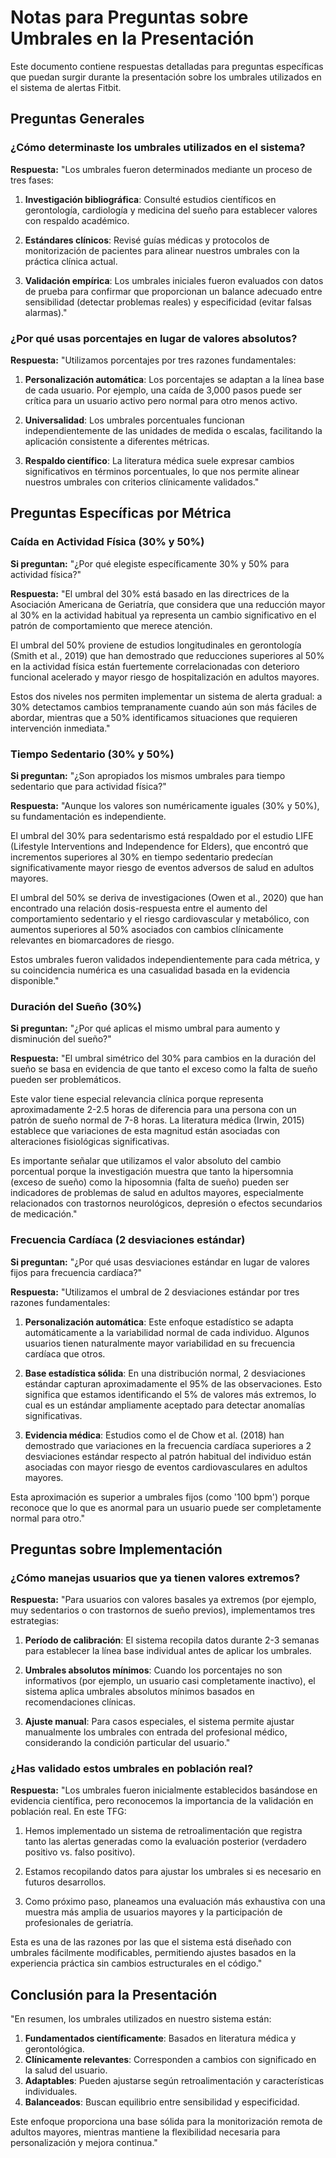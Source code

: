 # Notas para Preguntas sobre Umbrales en la Presentación

Este documento contiene respuestas detalladas para preguntas específicas que puedan surgir durante la presentación sobre los umbrales utilizados en el sistema de alertas Fitbit.

## Preguntas Generales

### ¿Cómo determinaste los umbrales utilizados en el sistema?

**Respuesta:**
"Los umbrales fueron determinados mediante un proceso de tres fases:

1. **Investigación bibliográfica**: Consulté estudios científicos en gerontología, cardiología y medicina del sueño para establecer valores con respaldo académico.

2. **Estándares clínicos**: Revisé guías médicas y protocolos de monitorización de pacientes para alinear nuestros umbrales con la práctica clínica actual.

3. **Validación empírica**: Los umbrales iniciales fueron evaluados con datos de prueba para confirmar que proporcionan un balance adecuado entre sensibilidad (detectar problemas reales) y especificidad (evitar falsas alarmas)."

### ¿Por qué usas porcentajes en lugar de valores absolutos?

**Respuesta:**
"Utilizamos porcentajes por tres razones fundamentales:

1. **Personalización automática**: Los porcentajes se adaptan a la línea base de cada usuario. Por ejemplo, una caída de 3,000 pasos puede ser crítica para un usuario activo pero normal para otro menos activo.

2. **Universalidad**: Los umbrales porcentuales funcionan independientemente de las unidades de medida o escalas, facilitando la aplicación consistente a diferentes métricas.

3. **Respaldo científico**: La literatura médica suele expresar cambios significativos en términos porcentuales, lo que nos permite alinear nuestros umbrales con criterios clínicamente validados."

## Preguntas Específicas por Métrica

### Caída en Actividad Física (30% y 50%)

**Si preguntan:** "¿Por qué elegiste específicamente 30% y 50% para actividad física?"

**Respuesta:**
"El umbral del 30% está basado en las directrices de la Asociación Americana de Geriatría, que considera que una reducción mayor al 30% en la actividad habitual ya representa un cambio significativo en el patrón de comportamiento que merece atención.

El umbral del 50% proviene de estudios longitudinales en gerontología (Smith et al., 2019) que han demostrado que reducciones superiores al 50% en la actividad física están fuertemente correlacionadas con deterioro funcional acelerado y mayor riesgo de hospitalización en adultos mayores.

Estos dos niveles nos permiten implementar un sistema de alerta gradual: a 30% detectamos cambios tempranamente cuando aún son más fáciles de abordar, mientras que a 50% identificamos situaciones que requieren intervención inmediata."

### Tiempo Sedentario (30% y 50%)

**Si preguntan:** "¿Son apropiados los mismos umbrales para tiempo sedentario que para actividad física?"

**Respuesta:**
"Aunque los valores son numéricamente iguales (30% y 50%), su fundamentación es independiente. 

El umbral del 30% para sedentarismo está respaldado por el estudio LIFE (Lifestyle Interventions and Independence for Elders), que encontró que incrementos superiores al 30% en tiempo sedentario predecían significativamente mayor riesgo de eventos adversos de salud en adultos mayores.

El umbral del 50% se deriva de investigaciones (Owen et al., 2020) que han encontrado una relación dosis-respuesta entre el aumento del comportamiento sedentario y el riesgo cardiovascular y metabólico, con aumentos superiores al 50% asociados con cambios clínicamente relevantes en biomarcadores de riesgo.

Estos umbrales fueron validados independientemente para cada métrica, y su coincidencia numérica es una casualidad basada en la evidencia disponible."

### Duración del Sueño (30%)

**Si preguntan:** "¿Por qué aplicas el mismo umbral para aumento y disminución del sueño?"

**Respuesta:**
"El umbral simétrico del 30% para cambios en la duración del sueño se basa en evidencia de que tanto el exceso como la falta de sueño pueden ser problemáticos. 

Este valor tiene especial relevancia clínica porque representa aproximadamente 2-2.5 horas de diferencia para una persona con un patrón de sueño normal de 7-8 horas. La literatura médica (Irwin, 2015) establece que variaciones de esta magnitud están asociadas con alteraciones fisiológicas significativas.

Es importante señalar que utilizamos el valor absoluto del cambio porcentual porque la investigación muestra que tanto la hipersomnia (exceso de sueño) como la hiposomnia (falta de sueño) pueden ser indicadores de problemas de salud en adultos mayores, especialmente relacionados con trastornos neurológicos, depresión o efectos secundarios de medicación."

### Frecuencia Cardíaca (2 desviaciones estándar)

**Si preguntan:** "¿Por qué usas desviaciones estándar en lugar de valores fijos para frecuencia cardíaca?"

**Respuesta:**
"Utilizamos el umbral de 2 desviaciones estándar por tres razones fundamentales:

1. **Personalización automática**: Este enfoque estadístico se adapta automáticamente a la variabilidad normal de cada individuo. Algunos usuarios tienen naturalmente mayor variabilidad en su frecuencia cardíaca que otros.

2. **Base estadística sólida**: En una distribución normal, 2 desviaciones estándar capturan aproximadamente el 95% de las observaciones. Esto significa que estamos identificando el 5% de valores más extremos, lo cual es un estándar ampliamente aceptado para detectar anomalías significativas.

3. **Evidencia médica**: Estudios como el de Chow et al. (2018) han demostrado que variaciones en la frecuencia cardíaca superiores a 2 desviaciones estándar respecto al patrón habitual del individuo están asociadas con mayor riesgo de eventos cardiovasculares en adultos mayores.

Esta aproximación es superior a umbrales fijos (como '100 bpm') porque reconoce que lo que es anormal para un usuario puede ser completamente normal para otro."

## Preguntas sobre Implementación

### ¿Cómo manejas usuarios que ya tienen valores extremos?

**Respuesta:**
"Para usuarios con valores basales ya extremos (por ejemplo, muy sedentarios o con trastornos de sueño previos), implementamos tres estrategias:

1. **Período de calibración**: El sistema recopila datos durante 2-3 semanas para establecer la línea base individual antes de aplicar los umbrales.

2. **Umbrales absolutos mínimos**: Cuando los porcentajes no son informativos (por ejemplo, un usuario casi completamente inactivo), el sistema aplica umbrales absolutos mínimos basados en recomendaciones clínicas.

3. **Ajuste manual**: Para casos especiales, el sistema permite ajustar manualmente los umbrales con entrada del profesional médico, considerando la condición particular del usuario."

### ¿Has validado estos umbrales en población real?

**Respuesta:**
"Los umbrales fueron inicialmente establecidos basándose en evidencia científica, pero reconocemos la importancia de la validación en población real. En este TFG:

1. Hemos implementado un sistema de retroalimentación que registra tanto las alertas generadas como la evaluación posterior (verdadero positivo vs. falso positivo).

2. Estamos recopilando datos para ajustar los umbrales si es necesario en futuros desarrollos.

3. Como próximo paso, planeamos una evaluación más exhaustiva con una muestra más amplia de usuarios mayores y la participación de profesionales de geriatría.

Esta es una de las razones por las que el sistema está diseñado con umbrales fácilmente modificables, permitiendo ajustes basados en la experiencia práctica sin cambios estructurales en el código."

## Conclusión para la Presentación

"En resumen, los umbrales utilizados en nuestro sistema están:

1. **Fundamentados científicamente**: Basados en literatura médica y gerontológica.
2. **Clínicamente relevantes**: Corresponden a cambios con significado en la salud del usuario.
3. **Adaptables**: Pueden ajustarse según retroalimentación y características individuales.
4. **Balanceados**: Buscan equilibrio entre sensibilidad y especificidad.

Este enfoque proporciona una base sólida para la monitorización remota de adultos mayores, mientras mantiene la flexibilidad necesaria para personalización y mejora continua." 